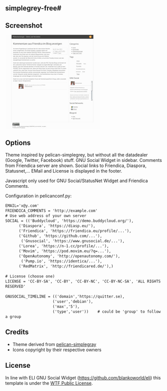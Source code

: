 ﻿## simplegrey-free#

## Screenshot ##

![screenshot](screenshot.png)


## Options ##

Theme inspired by pelican-simplegrey, but without all the datadealer (Google, Twitter, Facebook) stuff. GNU Social Widget in sidebar. Comments from Friendica server are shown. Social links to Friendica, Diaspora, Statusnet,... EMail and License is displayed in the footer.

Javascript only used for GNU Social/StatusNet Widget and Friendica Comments.

Configuration in pelicanconf.py:

    EMAIL='x@y.com'
    FRIENDICA_COMMENTS = 'http://example.com'
    # Use web address of your own server
    SOCIAL = (('Buddycloud', 'https://demo.buddycloud.org/'),
          ('Diaspora', 'https://diasp.eu/'),
          ('Friendica', 'https://friendica.eu/profile/...'),
          ('Github', 'https://github.com/...'),
           ('Gnusocial', 'https://www.gnusocial.de/...'),
          ('Lorea', 'https://n-1.cc/profile/...'),
          ('Movim', 'https://pod.movim.eu/?q=...'),
          ('OpenAutonomy', 'http://openautonomy.com/'),
           ('Pump.io', 'https://identica/...'),
          ('RedMatrix', 'http://friendicared.de/'),)

    # License (choose one)
    LICENSE = 'CC-BY-SA', 'CC-BY', 'CC-BY-NC', 'CC-BY-NC-SA', 'ALL RIGHTS RESERVED'
    
    GNUSOCIAL_TIMELINE = (('domain','https://quitter.se),
                         ('user','debian'),
                         ('max','5'),
                         ('type','user'))    # could be 'group' to follow a group

## Credits ##

* Theme derived from [pelican-simplegray](https://github.com/fle/pelican-simplegrey)
* Icons copyright by their respective owners

## License ##
In line with ELI GNU Social Widget (https://github.com/blankoworld/eli) this template is under the [WTF Public License](http://sam.zoy.org/wtfpl/COPYING).

